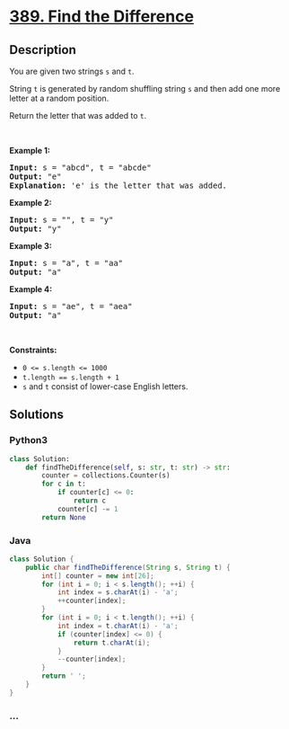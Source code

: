 # [389. Find the Difference](https://leetcode.com/problems/find-the-difference)



## Description

<p>You are given two strings <code>s</code> and <code>t</code>.</p>

<p>String <code>t</code> is generated by random shuffling string <code>s</code> and then add one more letter at a random position.</p>

<p>Return the letter that was added to <code>t</code>.</p>

<p>&nbsp;</p>
<p><strong>Example 1:</strong></p>

<pre>
<strong>Input:</strong> s = &quot;abcd&quot;, t = &quot;abcde&quot;
<strong>Output:</strong> &quot;e&quot;
<strong>Explanation:</strong> &#39;e&#39; is the letter that was added.
</pre>

<p><strong>Example 2:</strong></p>

<pre>
<strong>Input:</strong> s = &quot;&quot;, t = &quot;y&quot;
<strong>Output:</strong> &quot;y&quot;
</pre>

<p><strong>Example 3:</strong></p>

<pre>
<strong>Input:</strong> s = &quot;a&quot;, t = &quot;aa&quot;
<strong>Output:</strong> &quot;a&quot;
</pre>

<p><strong>Example 4:</strong></p>

<pre>
<strong>Input:</strong> s = &quot;ae&quot;, t = &quot;aea&quot;
<strong>Output:</strong> &quot;a&quot;
</pre>

<p>&nbsp;</p>
<p><strong>Constraints:</strong></p>

<ul>
	<li><code>0 &lt;= s.length &lt;= 1000</code></li>
	<li><code>t.length == s.length + 1</code></li>
	<li><code>s</code> and <code>t</code> consist of lower-case English letters.</li>
</ul>

## Solutions

<!-- tabs:start -->

### **Python3**

```python
class Solution:
    def findTheDifference(self, s: str, t: str) -> str:
        counter = collections.Counter(s)
        for c in t:
            if counter[c] <= 0:
                return c
            counter[c] -= 1
        return None
```

### **Java**

```java
class Solution {
    public char findTheDifference(String s, String t) {
        int[] counter = new int[26];
        for (int i = 0; i < s.length(); ++i) {
            int index = s.charAt(i) - 'a';
            ++counter[index];
        }
        for (int i = 0; i < t.length(); ++i) {
            int index = t.charAt(i) - 'a';
            if (counter[index] <= 0) {
                return t.charAt(i);
            }
            --counter[index];
        }
        return ' ';
    }
}
```

### **...**

```

```

<!-- tabs:end -->

